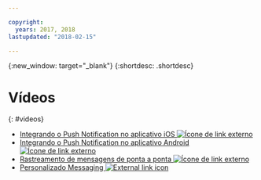 ```yaml
---

copyright:
  years: 2017, 2018
lastupdated: "2018-02-15"

---
```


{:new_window: target="_blank"}
{:shortdesc: .shortdesc}


# Vídeos
{: #videos}

* <a href="https://www.youtube.com/watch?v=IA8RyAxqq4A" target="_blank"> Integrando o Push Notification no aplicativo iOS <img src="../../icons/launch-glyph.svg" alt="Ícone de link externo"></a>
* <a href="https://www.youtube.com/watch?v=VMfRkn31zkU" target="_blank"> Integrando o Push Notification no aplicativo Android <img src="../../icons/launch-glyph.svg" alt="Ícone de link externo"></a>
* <a href="https://www.youtube.com/watch?v=a8T_sxSvwx0" target="_blank"> Rastreamento de mensagens de ponta a ponta <img src="../../icons/launch-glyph.svg" alt="Ícone de link externo"></a>
* <a href="https://www.youtube.com/watch?v=1wO30GfiLaI" target="_blank"> Personalizado Messaging <img src="../../icons/launch-glyph.svg" alt="External link icon"></a>
